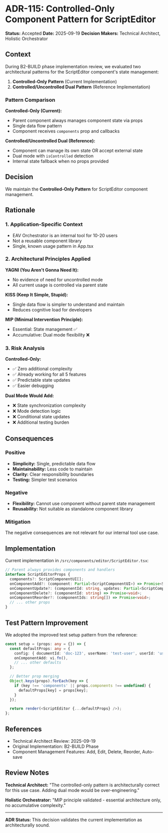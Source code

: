 # ADR-115: Controlled-Only Component Pattern for ScriptEditor

**Status:** Accepted
**Date:** 2025-09-19
**Decision Makers:** Technical Architect, Holistic Orchestrator

## Context

During B2-BUILD phase implementation review, we evaluated two architectural patterns for the ScriptEditor component's state management:

1. **Controlled-Only Pattern** (Current Implementation)
2. **Controlled/Uncontrolled Dual Pattern** (Reference Implementation)

### Pattern Comparison

**Controlled-Only (Current):**
- Parent component always manages component state via props
- Single data flow pattern
- Component receives `components` prop and callbacks

**Controlled/Uncontrolled Dual (Reference):**
- Component can manage its own state OR accept external state
- Dual mode with `isControlled` detection
- Internal state fallback when no props provided

## Decision

We maintain the **Controlled-Only Pattern** for ScriptEditor component management.

## Rationale

### 1. Application-Specific Context
- EAV Orchestrator is an internal tool for 10-20 users
- Not a reusable component library
- Single, known usage pattern in App.tsx

### 2. Architectural Principles Applied

**YAGNI (You Aren't Gonna Need It):**
- No evidence of need for uncontrolled mode
- All current usage is controlled via parent state

**KISS (Keep It Simple, Stupid):**
- Single data flow is simpler to understand and maintain
- Reduces cognitive load for developers

**MIP (Minimal Intervention Principle):**
- Essential: State management ✅
- Accumulative: Dual mode flexibility ❌

### 3. Risk Analysis

**Controlled-Only:**
- ✅ Zero additional complexity
- ✅ Already working for all 5 features
- ✅ Predictable state updates
- ✅ Easier debugging

**Dual Mode Would Add:**
- ❌ State synchronization complexity
- ❌ Mode detection logic
- ❌ Conditional state updates
- ❌ Additional testing burden

## Consequences

### Positive
- **Simplicity:** Single, predictable data flow
- **Maintainability:** Less code to maintain
- **Clarity:** Clear responsibility boundaries
- **Testing:** Simpler test scenarios

### Negative
- **Flexibility:** Cannot use component without parent state management
- **Reusability:** Not suitable as standalone component library

### Mitigation
The negative consequences are not relevant for our internal tool use case.

## Implementation

Current implementation in `/src/components/editor/ScriptEditor.tsx`:
```typescript
// Parent always provides components and handlers
interface ScriptEditorProps {
  components?: ScriptComponentUI[];
  onComponentAdd?: (component: Partial<ScriptComponentUI>) => Promise<ScriptComponentUI>;
  onComponentUpdate?: (componentId: string, updates: Partial<ScriptComponentUI>) => Promise<void>;
  onComponentDelete?: (componentId: string) => Promise<void>;
  onComponentReorder?: (componentIds: string[]) => Promise<void>;
  // ... other props
}
```

## Test Pattern Improvement

We adopted the improved test setup pattern from the reference:
```typescript
const setup = (props: any = {}) => {
  const defaultProps: any = {
    config: { documentId: 'doc-123', userName: 'test-user', userId: 'user-123' },
    onComponentAdd: vi.fn(),
    // ... other defaults
  };

  // Better prop merging
  Object.keys(props).forEach(key => {
    if (key !== 'components' || props.components !== undefined) {
      defaultProps[key] = props[key];
    }
  });

  return render(<ScriptEditor {...defaultProps} />);
};
```

## References

- Technical Architect Review: 2025-09-19
- Original Implementation: B2-BUILD Phase
- Component Management Features: Add, Edit, Delete, Reorder, Auto-save

## Review Notes

**Technical Architect:** "The controlled-only pattern is architecturally correct for this use case. Adding dual mode would be over-engineering."

**Holistic Orchestrator:** "MIP principle validated - essential architecture only, no accumulative complexity."

---

**ADR Status:** This decision validates the current implementation as architecturally sound.